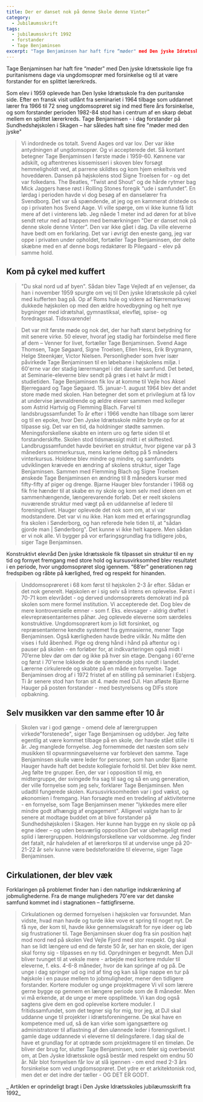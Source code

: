 ```yaml
---
title: Der er danset nok på denne Skole denne Vinter”
category:
  - Jubilæumsskrift
tags:
  - jubilæumsskrift 1992
  - forstander
  - Tage Benjaminsen
excerpt: "Tage Benjaminsen har haft fire “møder" med Den jyske Idrætsskole lige fra puritanismens dage via ungdomsoprør med forsinkelse og til at være forstander for en splittet lærerkreds."
---
```



Tage Benjaminsen har haft fire “møder" med Den jyske Idrætsskole lige fra puritanismens dage via ungdomsoprør med forsinkelse og til at være forstander for en splittet lærerkreds.

Som elev i 1959 oplevede han Den lyske Idrætsskole fra den puritanske side. Efter en fransk visit udlånt fra seminariet i 1964 tilbage som uddannet lærer fra 1966 til 72 sneg ungdomsoprøret sig ind med flere års forsinkelse, og som forstander perioden 1982-84 stod han i centrum af en skarp debat mellem en splittet lærerkreds. Tage Benjaminsen - i dag forstander på Sundhedshøjskolen i Skagen – har således haft sine fire "møder med den jyske"
> Vi indordnede os totalt. Svend Aages ord var lov. Der var ikke antydningen af ungdomsoprør. Og vi accepterede det.
Så kontant betegner Tage Benjaminsen I første møde i 1959-60. Kønnene var adskilt, og aftentrenes kissemisseri i skoven blev forsøgt hemmeligholdt ved, at parrene skildtes og kom hjem enkeltvis ved hoveddøren.
Dansen på højskolens stod Signe Troelsen for - og det var folkedans. The Beatles, “Twist and Shout” og de hårde rytmer bag Mick Jaggers hæse røst i Rolling Stones foregik “ude i samfundet”.
> En lørdag i perioden havde vi dog besøg af en danselærer fra Svendborg. Det var så spændende, at jeg og en kammerat dristede os op i privaten hos Svend Aage. Vi ville spørge, om vi ikke kunne få lidt mere af det i vinterens løb. Jeg nåede 1 meter ind ad døren for at blive sendt retur ned ad trappen med bemærkningen
> "Der er danset nok på denne skole denne Vinter”.
Den var ikke gået i dag. Da ville eleverne have bedt om en forklaring. Det var i øvrigt den eneste gang, jeg var oppe i privaten under opholdet, fortæller Tage Benjaminsen, der delte skæbne med en af denne bogs redaktører Ib Pilegaard - elev på samme hold.
## Kom på cykel med kuffert
> "Du skal nord ud af byen".
Sådan blev Tage Vejledt af en vejlenser, da han i november 1959 spurgte om vej til Den jyske Idrætsskole på cykel med kufferten bag på. Op af Roms hule og videre ad Nørremarksvej dukkede højskolen op med den ældre hovedbygning og helt nye bygninger med idrætshal, gymnastiksal, elevfløj, spise- og foredragssal. Tidssvarende!

> Det var mit første møde og nok det, der har haft størst betydning for mit senere virke. 50 elever, hvoraf jeg stadig har forbindelse med flere af dem – Venner for livet, fortæller Tage Benjaminsen.
Svend Aage Thomsen, Tage Søgaard, Signe Troelsen, Ellen Hess, Erik Brygmann, Helge Steenkjær, Victor Nielsen. Personligheder som hver især påvirkede Tage Benjaminsen til en løbebane i højskolens miljø. I 60'erne var der stadig lærermangel i det danske samfund. Det betød, at Seminarie-eleverne blev sendt på græs i et halvt år midt i studietiden. Tage Benjaminsen fik lov at komme til Vejle hos Aksel Bjerregaard og Tage Søgaard. 15. januar-1. august 1964 blev det andet store møde med skolen. Han betegner det som et privilegium at få lov at undervise jævnaldrende og ældre elever sammen med kolleger som Astrid Hartvig og Flemming Blach.
Farvel til landsbrugssamfundet
To år efter i 1966 vendte han tilbage som lærer og til en epoke, hvor Den Jyske Idrætsskole måtte bryde op for at tilpasse sig. Det var en tid, da holdninger stødte sammen. Meningsforskellene skabte en intern uro og førte siden til et forstanderskifte.
> Skolen stod tidsmæssigt midt i et skiftested. Landbrugssamfundet havde bevirket en struktur, hvor pigene var på 3 måneders sommerkursus, mens karlene deltog på 5 måneders vinterkursus. Holdene blev mindre og mindre, og samfundets udviklingen krævede en ændring af skolens struktur, siger Tage Benjaminsen.
Sammen med Flemming Blach og Signe Troelsen ønskede Tage Benjaminsen en ændring til 8 måneders kurser med fifty-fifty af piger og drenge. Bjarne Hauger blev forstander i 1968 og fik frie hænder til at skabe en ny skole og kom selv med ideen om et sammenhængende, længerevarende forløb. Det er reelt skolens nuværende struktur med vægt på en uddannelse af ledere til foreningslivet.
> Hauger oplevede det nok som om, at vi var modstandere. Det var vi nu ikke. Han kom med et erfaringsgrundlag fra skolen i Sønderborg, og han referede hele tiden til, at "sådan gjorde man | Sønderborg". Det kunne vi ikke helt kapere. Men sådan er vi nok alle. Vi bygger på vor erfaringsgrundlag fra tidligere jobs, siger Tage Benjaminsen.

Konstruktivt elevråd
Den jyske Idrætsskole fik tilpasset sin struktur til en ny tid og fornyet fremgang med store hold og kursusvirksomhed blev resultatet i en periode, hvor ungdomsoprøret slog igennem. “68’er” generationen røg fredspiben og råbte på kærlighed, fred og respekt for hinanden.
> Unddomsoprøreret i 68 kom først til højskolen 2-3 år efter. Sådan er det nok generelt. Højskolen er i sig selv så intens en oplevelse. Først i 70-71 kom elevrådet - og derved undomsoprørets demokrati ind på skolen som mere formel institution.
> Vi accepterede det. Dog blev de mere kontroversielle emner - som f. Eks. elevsager - aldrig drøftet i elevrepræsentanternes påhør. Jeg oplevede eleverne som særdeles konstruktive. Ungdomsoprørert kom jo lidt forsinket, og repræsentanterne kendte systemet fra gymnasierne, mener Tage Benjaminsen.
Også kærligheden havde bedre vilkår. Nu måtte den vises i fuld åbenhed. Pige og dreng hånd i hånd på aftentur og i pauser på skolen - en forløber for, at indkvarteringen også midt i 70’erne blev dør om dør og ikke på hver sin etage.
Dengang i
60'erne og først i 70'erne lokkede de de spændende jobs rundt i landet. Lærerne
cirkulerede og skabte på en måde en fornyelse. Tage Benjaminsen drog af i 1972 fristet af en stilling på seminariet i Esbjerg. Ti år senere stod han foran sit 4. møde med DJl.
Han afløste Bjarne Hauger på posten forstander - med bestyrelsens og DIFs store opbakning.
## Selv musikken var den samme efter 10 år
> Skolen var i god gænge - omend dele af lærergruppen virkede"forstenede", siger Tage Benjaminsen og uddyber.
Jeg følte egentlig at være kommet tilbage på en skole, der havde stået stille i ti år. Jeg manglede fornyelse. Jeg fornemmede det næsten som selv musikken til opvarmningsøvelserne var forblevet den samme.
Tage Benjaminsen skulle være leder for personer, som han under Bjarne Hauger havde haft det bedste kollegiale forhold til. Det blev ikke nemt.
> Jeg følte tre grupper. Een, der var i opposition til mig, en midtergruppe, der svingede fra sag til sag og så en ung generation, der ville fornyelse som jeg selv, forklarer Tage Benjaminsen. Men udadtil fungerede skolen. Kursusvirksomheden var i god vækst, og økonomien i fremgang.
Han forsøgte med en tredeling af aktiviteterne - en fornyelse, som Tage Benjaminsen mener "lykkedes mere eller mindre godt afhængig af engagement". Alligevel valgte han to år senere at modtage buddet om at blive forstander på Sundhedshøjskolen i Skagen. Her kunne han bygge en ny skole op på egne ideer – og uden besværlig opposition
> Det var ubehageligt med splid i lærergruppen. Holdningsforskellene var voldsomme. Jeg finder det fatalt, når halvdelen af et lærerkorps til at undervise unge på 20-21-22 år selv kunne være bedsteforældre til eleverne, siger Tage Benjaminsen.
## Cirkulationen, der blev væk
Forklaringen på problemet finder han i den naturlige indskrænkning af jobmulighederne. Fra de mange muligheders 70'ere var det danske samfund kommet ind i stagnationen – fattigfirserne.
> Cirkulationen og dermed fornyelsen i højskolen var forsvundet. Man vidste, hvad man havde og turde ikke vove et spring til noget nyt. De få nye, der kom til, havde ikke gennemslagskraft for nye ideer og løb sig frustrationer til.
Tage Benjaminsen skuer dog fra sin position højt mod nord ned på skolen Ved Vejle Fjord med stor respekt. Og skal han se lidt længere ud end de første 50 år, ser han en skole, der igen skal forny sig -  tilpasses en ny tid.
> Oprydningen er begyndt. Men DJI bliver tvunget til at veksle mere - arbejde med kortere mduler til eleverne, f. eks. 4-6-8 måneder, hvor de kan springe af og på. De unge i dag springer ud og ind af ting og kan så lige nappe en tur på højskole i en pause mellem to jobmuligheder, mener den tidligere forstander.
Kortere moduler og unge projektmagere
> Vi vil som lærere gerne bygge op gennem en længere periode som de 8 måneder. Men vi må erkende, at de unge er mere opsplittede. Vi kan dog også sagtens give dem en god oplevelse kortere moduler. I fritidssamfundet, som det tegner sig for mig, tror jeg, at DJI skal uddanne unge til projekter i idrætsforeningerne.
> De skal have en kompetence med ud, så de kan virke som igangsættere og administratorer til aflastning af den ulønnede leder i foreningslivet. I gamle dage uddannede vi eleverne til delingsførere. I dag skal de have et grundlag for at optræde som projektmagere til en timeløn. De bliver der brug for, slutter Tage Benjaminsen, som føler sig overbevist om, at Den Jyske Idrætsskole også består med respekt om endnu 50 år.
Når blot fornyelsen får lov at slå iցenոen - om end med 2-3 års forsinkelse som ved ungdomsoprøret.
> Det ydre er et arkitektonisk rod, men det er det indre der tæller - OG DET ER GODT.

_ Artiklen er oprindeligt bragt i Den Jyske Idrætsskoles jubilæumsskrift fra 1992_
